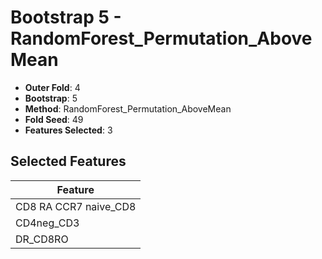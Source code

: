 # Bootstrap 5 - RandomForest_Permutation_AboveMean

- **Outer Fold**: 4
- **Bootstrap**: 5
- **Method**: RandomForest_Permutation_AboveMean
- **Fold Seed**: 49
- **Features Selected**: 3

## Selected Features

| Feature |
|---------|
| CD8 RA CCR7 naive_CD8 |
| CD4neg_CD3 |
| DR_CD8RO |
